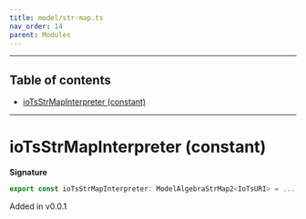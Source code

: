 ```yaml
---
title: model/str-map.ts
nav_order: 14
parent: Modules
---
```


---

<h2 class="text-delta">Table of contents</h2>

- [ioTsStrMapInterpreter (constant)](#iotsstrmapinterpreter-constant)

---

# ioTsStrMapInterpreter (constant)

**Signature**

```ts
export const ioTsStrMapInterpreter: ModelAlgebraStrMap2<IoTsURI> = ...
```

Added in v0.0.1
